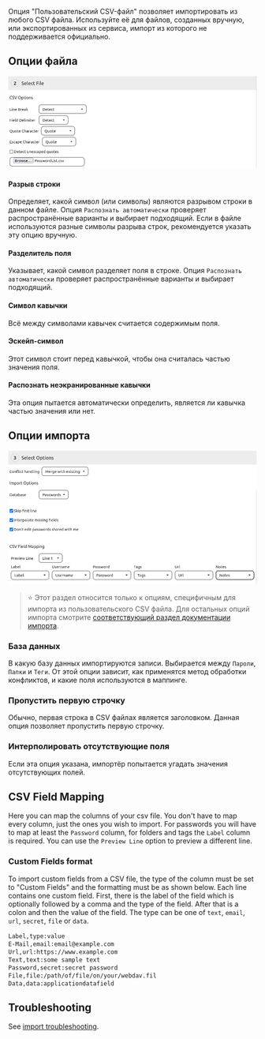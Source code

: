 Опция "Пользовательский CSV-файл" позволяет импортировать из любого CSV файла.
Используйте её для файлов, созданных вручную, или экспортированных из сервиса, импорт из которого не поддерживается официально.

## Опции файла
![Опции обработки пользовательского CSV файла](../_files/import-custom-csv-options.png)

#### Разрыв строки
Определяет, какой символ (или символы) являются разрывом строки в данном файле.
Опция `Распознать автоматически` проверяет распространённые варианты и выбирает подходящий.
Если в файле используются разные символы разрыва строк, рекомендуется указать эту опцию вручную.

#### Разделитель поля
Указывает, какой символ разделяет поля в строке.
Опция `Распознать автоматически` проверяет распространённые варианты и выбирает подходящий.

#### Символ кавычки
Всё между символами кавычек считается содержимым поля.

#### Эскейп-символ
Этот символ стоит перед кавычкой, чтобы она считалась частью значения поля.

#### Распознать неэкранированные кавычки
Эта опция пытается автоматически определить, является ли кавычка частью значения или нет.

## Опции импорта
![Опции импорта и маппинг полей из пользовательского CSV файла](../_files/import-custom-csv-mapping.png)

> :star: Этот раздел относится только к опциям, специфичным для импорта из пользовательского CSV файла.
> Для остальных опций импорта смотрите [соответствующий раздел документации импорта](../Import#опции-импорта).

### База данных
В какую базу данных импортируются записи.
Выбирается между `Пароли`, `Папки` и `Теги`.
От этой опции зависит, как применятся метод обработки конфликтов, и какие поля используются в маппинге.

### Пропустить первую строчку
Обычно, первая строка в CSV файлах является заголовком.
Данная опция позволяет пропустить первую строчку.

### Интерполировать отсутствующие поля
Если эта опция указана, импортёр попытается угадать значения отсутствующих полей.

## CSV Field Mapping
Here you can map the columns of your csv file.
You don't have to map every column, just the ones you wish to import.
For passwords you will have to map at least the `Password` column, for folders and tags the `Label` column is required.
You can use the `Preview Line` option to preview a different line.

### Custom Fields format
To import custom fields from a CSV file, the type of the column must be set to "Custom Fields" and the formatting must be as shown below.
Each line contains one custom field.
First, there is the label of the field which is optionally followed by a comma and the type of the field.
After that is a colon and then the value of the field.
The type can be one of `text`, `email`, `url`, `secret`, `file` or `data`.

```
Label,type:value
E-Mail,email:email@example.com
Url,url:https://www.example.com
Text,text:some sample text
Password,secret:secret password
File,file:/path/of/file/on/your/webdav.fil
Data,data:applicationdatafield
```

## Troubleshooting
See [import troubleshooting](../Import#Troubleshooting).
